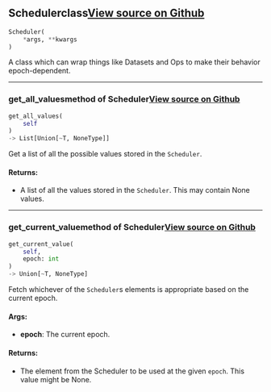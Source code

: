 ## Scheduler<span class="tag">class</span><a class="sourcelink" href=https://github.com/fastestimator/fastestimator/blob/r1.2/fastestimator/schedule/schedule.py/#L24-L44>View source on Github</a>
```python
Scheduler(
	*args, **kwargs
)
```
A class which can wrap things like Datasets and Ops to make their behavior epoch-dependent.
    

---

### get_all_values<span class="tag">method of Scheduler</span><a class="sourcelink" href=https://github.com/fastestimator/fastestimator/blob/r1.2/fastestimator/schedule/schedule.py/#L38-L44>View source on Github</a>
```python
get_all_values(
	self
)
-> List[Union[~T, NoneType]]
```
Get a list of all the possible values stored in the `Scheduler`.


<h4>Returns:</h4>

<ul class="return-block"><li>    A list of all the values stored in the <code>Scheduler</code>. This may contain None values.</li></ul>

---

### get_current_value<span class="tag">method of Scheduler</span><a class="sourcelink" href=https://github.com/fastestimator/fastestimator/blob/r1.2/fastestimator/schedule/schedule.py/#L27-L36>View source on Github</a>
```python
get_current_value(
	self,
	epoch: int
)
-> Union[~T, NoneType]
```
Fetch whichever of the `Scheduler`s elements is appropriate based on the current epoch.


<h4>Args:</h4>


* **epoch**: The current epoch. 

<h4>Returns:</h4>

<ul class="return-block"><li>    The element from the Scheduler to be used at the given <code>epoch</code>. This value might be None.</li></ul>

